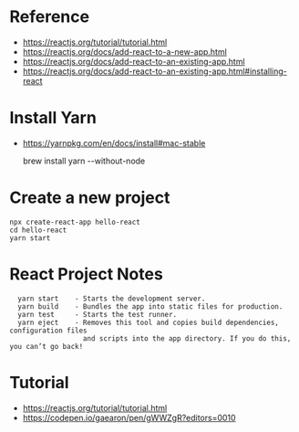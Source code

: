 
# Reference

* https://reactjs.org/tutorial/tutorial.html
* https://reactjs.org/docs/add-react-to-a-new-app.html
* https://reactjs.org/docs/add-react-to-an-existing-app.html
* https://reactjs.org/docs/add-react-to-an-existing-app.html#installing-react

# Install Yarn

* https://yarnpkg.com/en/docs/install#mac-stable

	brew install yarn --without-node

# Create a new project

	npx create-react-app hello-react
	cd hello-react
	yarn start

# React Project Notes

	  yarn start 	- Starts the development server.
	  yarn build 	- Bundles the app into static files for production.
	  yarn test 	- Starts the test runner.
	  yarn eject 	- Removes this tool and copies build dependencies, configuration files
	    			  and scripts into the app directory. If you do this, you can’t go back!

# Tutorial

* https://reactjs.org/tutorial/tutorial.html
* https://codepen.io/gaearon/pen/gWWZgR?editors=0010




